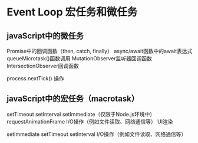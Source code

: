 # Event Loop 宏任务和微任务

## javaScript中的微任务

Promise中的回调函数（then, catch, finally）
async/await函数中的await表达式
queueMicrotask()函数调用
MutationObserver监听器回调函数
IntersectionObserver回调函数

process.nextTick() 操作

## javaScript中的宏任务（macrotask）

setTimeout
setInterval
setImmediate（仅限于Node.js环境中）
requestAnimationFrame
I/O操作（例如文件读取、网络通信等）
UI渲染

setImmediate
setTimeout
setInterval
I/O操作（例如文件读取、网络通信等）
